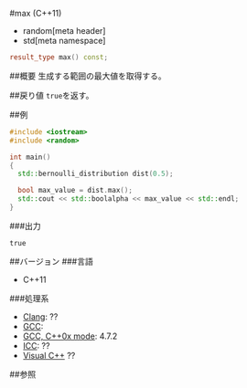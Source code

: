 #max (C++11)
* random[meta header]
* std[meta namespace]

```cpp
result_type max() const;
```

##概要
生成する範囲の最大値を取得する。


##戻り値
`true`を返す。


##例
```cpp
#include <iostream>
#include <random>

int main()
{
  std::bernoulli_distribution dist(0.5);

  bool max_value = dist.max();
  std::cout << std::boolalpha << max_value << std::endl;
}
```

###出力
```
true
```

##バージョン
###言語
- C++11

###処理系
- [Clang](/implementation.md#clang): ??
- [GCC](/implementation.md#gcc): 
- [GCC, C++0x mode](/implementation.md#gcc): 4.7.2
- [ICC](/implementation.md#icc): ??
- [Visual C++](/implementation.md#visual_cpp) ??


##参照


